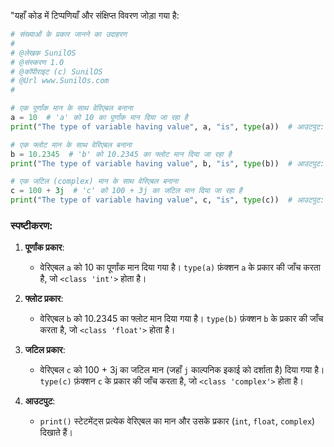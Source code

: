 "यहाँ कोड में टिप्पणियाँ और संक्षिप्त विवरण जोड़ा गया है:

```python
# संख्याओं के प्रकार जानने का उदाहरण
#
# @लेखक SunilOS  
# @संस्करण 1.0
# @कॉपीराइट (c) SunilOS  
# @Url www.SunilOs.com
#

# एक पूर्णांक मान के साथ वेरिएबल बनाना
a = 10  # 'a' को 10 का पूर्णांक मान दिया जा रहा है
print("The type of variable having value", a, "is", type(a))  # आउटपुट: The type of variable having value 10 is <class 'int'>

# एक फ्लोट मान के साथ वेरिएबल बनाना
b = 10.2345  # 'b' को 10.2345 का फ्लोट मान दिया जा रहा है
print("The type of variable having value", b, "is", type(b))  # आउटपुट: The type of variable having value 10.2345 is <class 'float'>

# एक जटिल (complex) मान के साथ वेरिएबल बनाना
c = 100 + 3j  # 'c' को 100 + 3j का जटिल मान दिया जा रहा है
print("The type of variable having value", c, "is", type(c))  # आउटपुट: The type of variable having value (100+3j) is <class 'complex'>
```

### स्पष्टीकरण:

1. **पूर्णांक प्रकार**:
   - वेरिएबल `a` को 10 का पूर्णांक मान दिया गया है। `type(a)` फ़ंक्शन `a` के प्रकार की जाँच करता है, जो `<class 'int'>` होता है।

2. **फ्लोट प्रकार**:
   - वेरिएबल `b` को 10.2345 का फ्लोट मान दिया गया है। `type(b)` फ़ंक्शन `b` के प्रकार की जाँच करता है, जो `<class 'float'>` होता है।

3. **जटिल प्रकार**:
   - वेरिएबल `c` को 100 + 3j का जटिल मान (जहाँ `j` काल्पनिक इकाई को दर्शाता है) दिया गया है। `type(c)` फ़ंक्शन `c` के प्रकार की जाँच करता है, जो `<class 'complex'>` होता है।

4. **आउटपुट**:
   - `print()` स्टेटमेंट्स प्रत्येक वेरिएबल का मान और उसके प्रकार (`int`, `float`, `complex`) दिखाते हैं।
